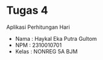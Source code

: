 
# Tugas 4
Aplikasi Perhitungan Hari
- Nama : Haykal Eka Putra Gultom
- NPM : 2310010701
- Kelas : NONREG 5A BJM

